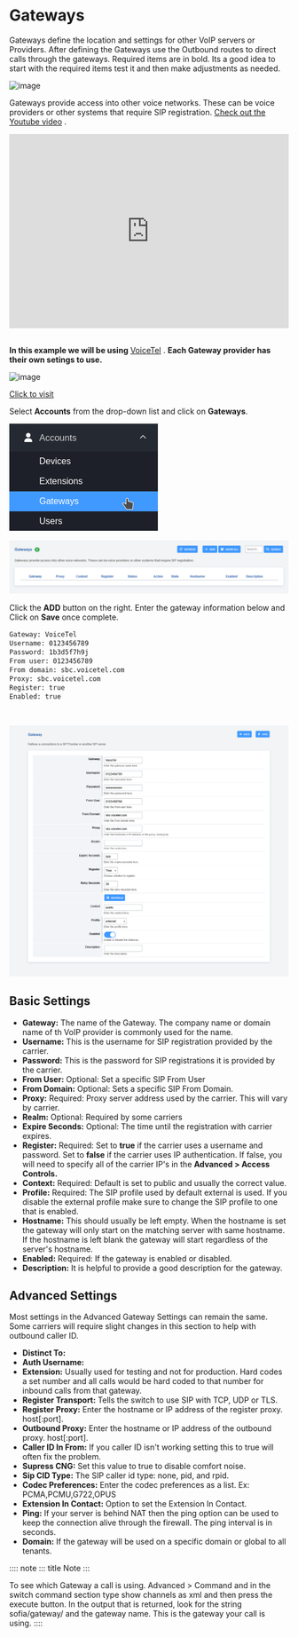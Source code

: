 # Gateways

Gateways define the location and settings for other VoIP servers or
Providers. After defining the Gateways use the Outbound routes to direct
calls through the gateways. Required items are in bold. Its a good idea
to start with the required items test it and then make adjustments as
needed.

![image](../_static/images/logo_right.png)

Gateways provide access into other voice networks. These can be voice
providers or other systems that require SIP registration. [Check out the
Youtube video](https://youtu.be/YKOTACDYQ3A) .

<div style="text-align: center; margin-bottom: 2em;">
<iframe width="100%" height="350" src="https://www.youtube.com/embed/YKOTACDYQ3A?rel=0" frameborder="0" ; encrypted-media" allowfullscreen></iframe>
</div>

**In this example we will be using** [VoiceTel](http://tiny.cc/voicetel)
. **Each Gateway provider has their own setings to use.**

![image](../_static/images/fusionpbx_voicetel.jpg)

[Click to visit](http://tiny.cc/voicetel)

Select **Accounts** from the drop-down list and click on **Gateways**.

![image](../_static/images/accounts/fusionpbx_gateway.png)

![image](../_static/images/accounts/fusionpbx_gateway1.png)

Click the **ADD** button on the right. Enter the gateway information
below and Click on **Save** once complete.

    Gateway: VoiceTel 
    Username: 0123456789 
    Password: 1b3d5f7h9j 
    From user: 0123456789 
    From domain: sbc.voicetel.com 
    Proxy: sbc.voicetel.com 
    Register: true 
    Enabled: true 

<br>

![image](../_static/images/accounts/fusionpbx_gateway2.png)

## Basic Settings

-   **Gateway:** The name of the Gateway. The company name or domain
    name of th VoIP provider is commonly used for the name.
-   **Username:** This is the username for SIP registration provided by
    the carrier.
-   **Password:** This is the password for SIP registrations it is
    provided by the carrier.
-   **From User:** Optional: Set a specific SIP From User
-   **From Domain:** Optional: Sets a specific SIP From Domain.
-   **Proxy:** Required: Proxy server address used by the carrier. This
    will vary by carrier.
-   **Realm:** Optional: Required by some carriers
-   **Expire Seconds:** Optional: The time until the registration with
    carrier expires.
-   **Register:** Required: Set to **true** if the carrier uses a
    username and password. Set to **false** if the carrier uses IP
    authentication. If false, you will need to specify all of the
    carrier IP\'s in the **Advanced \> Access Controls.**
-   **Context:** Required: Default is set to public and usually the
    correct value.
-   **Profile:** Required: The SIP profile used by default external is
    used. If you disable the external profile make sure to change the
    SIP profile to one that is enabled.
-   **Hostname:** This should usually be left empty. When the hostname
    is set the gateway will only start on the matching server with same
    hostname. If the hostname is left blank the gateway will start
    regardless of the server\'s hostname.
-   **Enabled:** Required: If the gateway is enabled or disabled.
-   **Description:** It is helpful to provide a good description for the
    gateway.

## Advanced Settings

Most settings in the Advanced Gateway Settings can remain the same. Some
carriers will require slight changes in this section to help with
outbound caller ID.

-   **Distinct To:**
-   **Auth Username:**
-   **Extension:** Usually used for testing and not for production. Hard
    codes a set number and all calls would be hard coded to that number
    for inbound calls from that gateway.
-   **Register Transport:** Tells the switch to use SIP with TCP, UDP or
    TLS.
-   **Register Proxy:** Enter the hostname or IP address of the register
    proxy. host\[:port\].
-   **Outbound Proxy:** Enter the hostname or IP address of the outbound
    proxy. host\[:port\].
-   **Caller ID In From:** If you caller ID isn\'t working setting this
    to true will often fix the problem.
-   **Supress CNG:** Set this value to true to disable comfort noise.
-   **Sip CID Type:** The SIP caller id type: none, pid, and rpid.
-   **Codec Preferences:** Enter the codec preferences as a list. Ex:
    PCMA,PCMU,G722,OPUS
-   **Extension In Contact:** Option to set the Extension In Contact.
-   **Ping:** If your server is behind NAT then the ping option can be
    used to keep the connection alive through the firewall. The ping
    interval is in seconds.
-   **Domain:** If the gateway will be used on a specific domain or
    global to all tenants.

:::: note
::: title
Note
:::

To see which Gateway a call is using. Advanced \> Command and in the
switch command section type show channels as xml and then press the
execute button. In the output that is returned, look for the string
sofia/gateway/ and the gateway name. This is the gateway your call is
using.
::::
